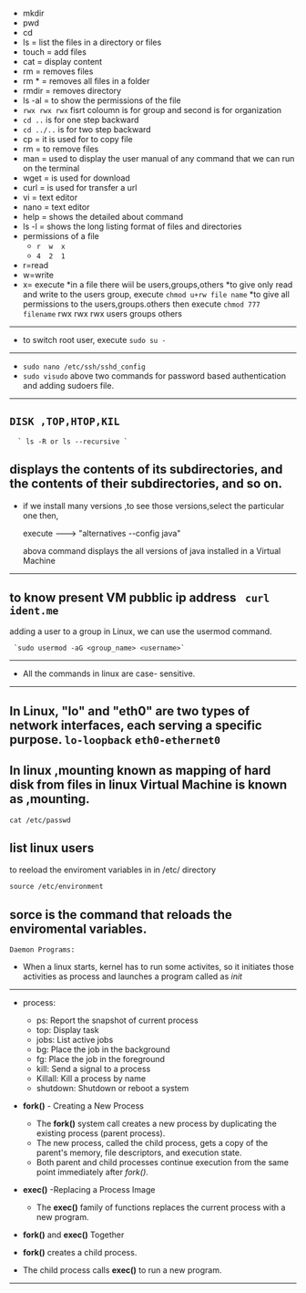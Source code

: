 * mkdir
* pwd
* cd
* ls = list the files in a directory or files
* touch = add files
* cat = display content
* rm = removes files
* rm * = removes all files in a folder
* rmdir = removes directory
* ls -al =  to show the permissions of the file
*  ` rwx rwx rwx `
fisrt coloumn is for group and second is for organization 
* `cd ..` is for one step backward
* `cd ../..` is for two step backward
* cp = it is used for to copy file
* rm = to remove files
* man = used to display the user manual of any command that we can run on the terminal
* wget = is used for download
* curl = is used for transfer a url
* vi = text editor
* nano = text editor
* help = shows the detailed about command
* ls -l  = shows the long listing format of files and directories
* permissions of a file
    *  `r  w  x`
    *  `4  2  1 `
* r=read
* w=write
* x= execute
*in a file there wiil be users,groups,others
*to give only read and write to the users group, execute
                        ` chmod u+rw file name `
*to give all permissions to the users,groups.others then execute
                          ` chmod 777 filename `
  rwx            rwx           rwx
 users         groups      others  
----------------------------------------------------------------------------------------
*  to switch root user, execute 
    `sudo su - `
-------------------------------------------------------------------------------------------
* `sudo nano /etc/ssh/sshd_config`
* `sudo visudo`
 above two commands for password based authentication and adding sudoers file.
--------------------------------------------------------------------------------------------

 ` DISK ,TOP,HTOP,KIL `
-----------------------------------------

      ` ls -R or ls --recursive `
displays the contents of its subdirectories, and the contents of their subdirectories, and so on.
---------------------------------------------------------------------------------------------------
* if we install many versions ,to see those versions,select the particular one then,
     
    execute --->   "alternatives --config java"

     abova command displays the all versions of java installed in a  Virtual Machine 
-----------------------------------------------------------------------------------------------------
to know present VM pubblic ip address 
 ` curl ident.me`
-------------------------------------------------

adding a user to a group in Linux, we can use the usermod command.

     `sudo usermod -aG <group_name> <username>`
----------------------------------------------------------------------------

* All the commands in linux are case- sensitive.
----------------------------------------------------------------------------

In Linux, "lo" and "eth0" are two types of network interfaces, 
each serving a specific purpose.
  `lo-loopback`
  `eth0-ethernet0`
-----------------------------------------------------------------------------

In linux ,mounting known as mapping of hard disk from files 
  in linux  Virtual Machine is known as ,mounting.
-----------------------------------------------------------------------------
  ` cat /etc/passwd `

list linux users  
-----------------------------------------------------------------------------
to reeload the enviroment variables in in /etc/ directory

   `source /etc/environment`

  sorce is the command that reloads the enviromental variables.
-----------------------------------------------------------------------------

`Daemon Programs:`

* When a linux starts, kernel has to run some activites, so it initiates those activities as process and 
   launches a program called as _init_

---------------------------------

* process:

     * ps: Report the snapshot of current process
     * top: Display task
     * jobs: List active jobs
     * bg: Place the job in the background
     * fg: Place the job in the foreground
     * kill: Send a signal to a process
     * Killall: Kill a process by name
     * shutdown: Shutdown or reboot a system


* __fork()__ - Creating a New Process
    * The __fork()__ system call creates a new process by duplicating the existing process (parent process).
    * The new process, called the child process, gets a copy of the parent's memory, file descriptors,
        and execution state.
    * Both parent and child processes continue execution from the same point immediately after _fork()_.

* __exec()__ -Replacing a Process Image
    * The __exec()__ family of functions replaces the current process with a new program.

*  __fork()__ and __exec()__ Together

* __fork()__ creates a child process.
* The child process calls __exec()__ to run a new program.

-----------------------------------     